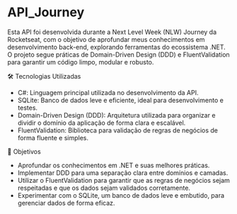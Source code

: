 # API_Journey
Esta API foi desenvolvida durante a Next Level Week (NLW) Journey da Rocketseat, com o objetivo de aprofundar meus conhecimentos em desenvolvimento back-end, explorando ferramentas do ecossistema .NET. O projeto segue práticas de Domain-Driven Design (DDD) e FluentValidation para garantir um código limpo, modular e robusto.

🛠️ Tecnologias Utilizadas
- C#: Linguagem principal utilizada no desenvolvimento da API.
- SQLite: Banco de dados leve e eficiente, ideal para desenvolvimento e testes.
- Domain-Driven Design (DDD): Arquitetura utilizada para organizar e dividir o domínio da aplicação de forma clara e escalável.
- FluentValidation: Biblioteca para validação de regras de negócios de forma fluente e simples.

🚀 Objetivos
- Aprofundar os conhecimentos em .NET e suas melhores práticas.
- Implementar DDD para uma separação clara entre domínios e camadas.
- Utilizar o FluentValidation para garantir que as regras de negócios sejam respeitadas e que os dados sejam validados corretamente.
- Experimentar com o SQLite, um banco de dados leve e embutido, para gerenciar dados de forma eficaz.
